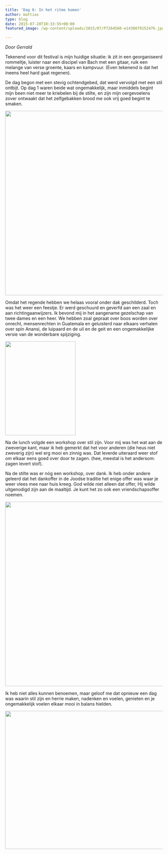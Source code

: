 ```yaml
---
title: 'Dag 6: In het ritme komen'
author: mattias
type: blog
date: 2015-07-28T10:33:55+00:00
featured_image: /wp-content/uploads/2015/07/P7264560-e1438079152476.jpg

---
```

_Door Gerrald_

Tekenend voor dit festival is mijn huidige situatie: ik zit in een georganiseerd rommeltje, luister naar een discipel van Bach met een gitaar, ruik een melange van verse groente, kaars en kampvuur. (Even tekenend is dat het ineens heel hard gaat regenen).

De dag begon met een stevig ochtendgebed, dat werd vervolgd met een stil ontbijt. Op dag 1 waren beide wat ongemakkelijk, maar inmiddels begint mijn been niet meer te kriebelen bij de stilte, en zijn mijn oergevoelens zover ontwaakt dat het zelfgebakken brood me ook vrij goed begint te smaken.
  
[<img class="alignnone wp-image-2100 size-large" src="http://www.kloosterboerderijfestival.nl/wp-content/uploads/2015/07/P7254532-785x589.jpg" alt="" width="785" height="589" srcset="http://www.kloosterboerderijfestival.nl/wp-content/uploads/2015/07/P7254532-785x589.jpg 785w, http://www.kloosterboerderijfestival.nl/wp-content/uploads/2015/07/P7254532-300x225.jpg 300w, http://www.kloosterboerderijfestival.nl/wp-content/uploads/2015/07/P7254532-600x450.jpg 600w, http://www.kloosterboerderijfestival.nl/wp-content/uploads/2015/07/P7254532.jpg 1024w" sizes="(max-width: 785px) 100vw, 785px" />][1]
  
Omdat het regende hebben we helaas vooral onder dak geschilderd. Toch was het weer een feestje. Er werd geschuurd en geverfd aan een zaal en aan richtingaanwijzers. Ik bevond mij in het aangename gezelschap van twee dames en een heer. We hebben zoal gepraat over boos worden over onrecht, mensenrechten in Guatemala en geluisterd naar elkaars verhalen over spin Anansi, de luipaard en de uil en de geit en een ongemakkelijke versie van de wonderbare spijziging.
  
[<img class="alignnone wp-image-2098 size-medium" src="http://www.kloosterboerderijfestival.nl/wp-content/uploads/2015/07/P7264554-e1438079554761-225x300.jpg" alt="" width="225" height="300" srcset="http://www.kloosterboerderijfestival.nl/wp-content/uploads/2015/07/P7264554-e1438079554761-225x300.jpg 225w, http://www.kloosterboerderijfestival.nl/wp-content/uploads/2015/07/P7264554-e1438079554761.jpg 768w, http://www.kloosterboerderijfestival.nl/wp-content/uploads/2015/07/P7264554-e1438079554761-600x800.jpg 600w" sizes="(max-width: 225px) 100vw, 225px" />][2]
  
Na de lunch volgde een workshop over stil zijn. Voor mij was het wat aan de zweverige kant, maar ik heb gemerkt dat het voor anderen (die heus niet zweverig zijn) wel erg mooi en zinnig was. Dat leverde uiteraard weer stof om elkaar eens goed over door te zagen. (hee, meestal is het andersom: zagen levert stof).

Na de stilte was er nóg een workshop, over dank. Ik heb onder andere geleerd dat het dankoffer in de Joodse traditie het enige offer was waar je weer vlees mee naar huis kreeg. God wilde niet alleen dat offer, Hij wilde uitgenodigd zijn aan de maaltijd. Je kunt het zo ook een vriendschapsoffer noemen.
  
[<img class="alignnone wp-image-2099 size-large" src="http://www.kloosterboerderijfestival.nl/wp-content/uploads/2015/07/P7264564-785x589.jpg" alt="" width="785" height="589" srcset="http://www.kloosterboerderijfestival.nl/wp-content/uploads/2015/07/P7264564-785x589.jpg 785w, http://www.kloosterboerderijfestival.nl/wp-content/uploads/2015/07/P7264564-300x225.jpg 300w, http://www.kloosterboerderijfestival.nl/wp-content/uploads/2015/07/P7264564-600x450.jpg 600w, http://www.kloosterboerderijfestival.nl/wp-content/uploads/2015/07/P7264564.jpg 1024w" sizes="(max-width: 785px) 100vw, 785px" />][3]
  
Ik heb niet alles kunnen benoemen, maar geloof me dat opnieuw een dag was waarin stil zijn en herrie maken, nadenken en voelen, genieten en je ongemakkelijk voelen elkaar mooi in balans hielden.

[<img class="alignnone wp-image-2094 size-large" src="http://www.kloosterboerderijfestival.nl/wp-content/uploads/2015/07/WP_20150726_06_10_17_Pro-e1438079308662-785x441.jpg" alt="" width="785" height="441" srcset="http://www.kloosterboerderijfestival.nl/wp-content/uploads/2015/07/WP_20150726_06_10_17_Pro-e1438079308662-785x441.jpg 785w, http://www.kloosterboerderijfestival.nl/wp-content/uploads/2015/07/WP_20150726_06_10_17_Pro-e1438079308662-300x169.jpg 300w, http://www.kloosterboerderijfestival.nl/wp-content/uploads/2015/07/WP_20150726_06_10_17_Pro-e1438079308662-600x337.jpg 600w, http://www.kloosterboerderijfestival.nl/wp-content/uploads/2015/07/WP_20150726_06_10_17_Pro-e1438079308662.jpg 1024w" sizes="(max-width: 785px) 100vw, 785px" />][4]

 [1]: http://www.kloosterboerderijfestival.nl/wp-content/uploads/2015/07/P7254532.jpg
 [2]: http://www.kloosterboerderijfestival.nl/wp-content/uploads/2015/07/P7264554-e1438079554761.jpg
 [3]: http://www.kloosterboerderijfestival.nl/wp-content/uploads/2015/07/P7264564.jpg
 [4]: http://www.kloosterboerderijfestival.nl/wp-content/uploads/2015/07/WP_20150726_06_10_17_Pro-e1438079308662.jpg